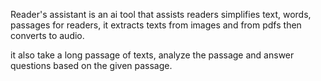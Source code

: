 Reader's assistant is an ai tool that assists readers simplifies text, words, passages for readers, it extracts texts from images and from pdfs then converts to audio.

it also take a long passage of texts, analyze the passage and answer questions based on the given passage.
